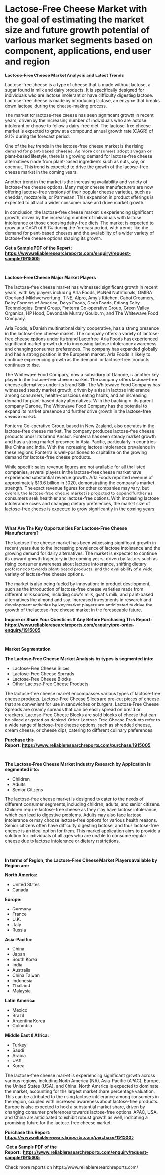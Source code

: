 <p><h1>Lactose-Free Cheese Market with the goal of estimating the market size and future growth potential of various market segments based on component, applications, end user and region</h1></p><p><strong>Lactose-Free Cheese Market Analysis and Latest Trends</strong></p>
<p><p>Lactose-free cheese is a type of cheese that is made without lactose, a sugar found in milk and dairy products. It is specifically designed for individuals who are lactose intolerant or have difficulty digesting lactose. Lactose-free cheese is made by introducing lactase, an enzyme that breaks down lactose, during the cheese-making process.</p><p>The market for lactose-free cheese has seen significant growth in recent years, driven by the increasing number of individuals who are lactose intolerant or choose to follow a dairy-free diet. The lactose-free cheese market is expected to grow at a compound annual growth rate (CAGR) of 9.1% during the forecast period.</p><p>One of the key trends in the lactose-free cheese market is the rising demand for plant-based cheeses. As more consumers adopt a vegan or plant-based lifestyle, there is a growing demand for lactose-free cheese alternatives made from plant-based ingredients such as nuts, soy, or coconut. This trend is expected to drive the growth of the lactose-free cheese market in the coming years.</p><p>Another trend in the market is the increasing availability and variety of lactose-free cheese options. Many major cheese manufacturers are now offering lactose-free versions of their popular cheese varieties, such as cheddar, mozzarella, or Parmesan. This expansion in product offerings is expected to attract a wider consumer base and drive market growth.</p><p>In conclusion, the lactose-free cheese market is experiencing significant growth, driven by the increasing number of individuals with lactose intolerance or those choosing dairy-free diets. The market is expected to grow at a CAGR of 9.1% during the forecast period, with trends like the demand for plant-based cheeses and the availability of a wider variety of lactose-free cheese options shaping its growth.</p></p>
<p><strong>Get a Sample PDF of the Report:&nbsp; <a href="https://www.reliableresearchreports.com/enquiry/request-sample/1915005">https://www.reliableresearchreports.com/enquiry/request-sample/1915005</a></strong></p>
<p>&nbsp;</p>
<p><strong>Lactose-Free Cheese Major Market Players</strong></p>
<p><p>The lactose-free cheese market has witnessed significant growth in recent years, with key players including Arla Foods, McNeil Nutritionals, OMIRA Oberland-Milchverwertung, TINE, Alpro, Amy's Kitchen, Cabot Creamery, Dairy Farmers of America, Daiya Foods, Dean Foods, Edlong Dairy Technologies, Emmi Group, Fonterra Co-operative Group, Green Valley Organics, HP Hood, Devondale Murray Goulburn, and The Whitewave Food Company.</p><p>Arla Foods, a Danish multinational dairy cooperative, has a strong presence in the lactose-free cheese market. The company offers a variety of lactose-free cheese options under its brand Lactofree. Arla Foods has experienced significant market growth due to increasing lactose intolerance awareness and changing consumer preferences. The company has expanded globally and has a strong position in the European market. Arla Foods is likely to continue experiencing growth as the demand for lactose-free products continues to rise.</p><p>The Whitewave Food Company, now a subsidiary of Danone, is another key player in the lactose-free cheese market. The company offers lactose-free cheese alternatives under its brand Silk. The Whitewave Food Company has witnessed steady market growth, driven by a rise in lactose intolerance among consumers, health-conscious eating habits, and an increasing demand for plant-based dairy alternatives. With the backing of its parent company Danone, The Whitewave Food Company has the potential to expand its market presence and further drive growth in the lactose-free cheese market.</p><p>Fonterra Co-operative Group, based in New Zealand, also operates in the lactose-free cheese market. The company produces lactose-free cheese products under its brand Anchor. Fonterra has seen steady market growth and has a strong market presence in Asia-Pacific, particularly in countries like China and India. With the increasing lactose intolerance prevalence in these regions, Fonterra is well-positioned to capitalize on the growing demand for lactose-free cheese products.</p><p>While specific sales revenue figures are not available for all the listed companies, several players in the lactose-free cheese market have experienced substantial revenue growth. Arla Foods reported revenue of approximately $13.6 billion in 2020, demonstrating the company's market strength. The exact revenue figures for other companies may vary, but overall, the lactose-free cheese market is projected to expand further as consumers seek healthier and lactose-free options. With increasing lactose intolerance cases and changing dietary preferences, the market size of lactose-free cheese is expected to grow significantly in the coming years.</p></p>
<p>&nbsp;</p>
<p><strong>What Are The Key Opportunities For Lactose-Free Cheese Manufacturers?</strong></p>
<p><p>The lactose-free cheese market has been witnessing significant growth in recent years due to the increasing prevalence of lactose intolerance and the growing demand for dairy alternatives. The market is expected to continue its upward growth trajectory in the coming years, driven by factors such as rising consumer awareness about lactose intolerance, shifting dietary preferences towards plant-based products, and the availability of a wide variety of lactose-free cheese options.</p><p>The market is also being fueled by innovations in product development, such as the introduction of lactose-free cheese varieties made from different milk sources, including cow's milk, goat's milk, and plant-based alternatives like almond and soy. Increased investments in research and development activities by key market players are anticipated to drive the growth of the lactose-free cheese market in the foreseeable future.</p></p>
<p><strong>Inquire or Share Your Questions If Any Before Purchasing This Report: <a href="https://www.reliableresearchreports.com/enquiry/pre-order-enquiry/1915005">https://www.reliableresearchreports.com/enquiry/pre-order-enquiry/1915005</a></strong></p>
<p>&nbsp;</p>
<p><strong>Market Segmentation</strong></p>
<p><strong>The Lactose-Free Cheese Market Analysis by types is segmented into:</strong></p>
<p><ul><li>Lactose-Free Cheese Slices</li><li>Lactose-Free Cheese Spreads</li><li>Lactose-Free Cheese Blocks</li><li>Other Lactose-Free Cheese Products</li></ul></p>
<p><p>The lactose-free cheese market encompasses various types of lactose-free cheese products. Lactose-Free Cheese Slices are pre-cut pieces of cheese that are convenient for use in sandwiches or burgers. Lactose-Free Cheese Spreads are creamy spreads that can be easily spread on bread or crackers. Lactose-Free Cheese Blocks are solid blocks of cheese that can be sliced or grated as desired. Other Lactose-Free Cheese Products refer to a wide range of lactose-free cheese options, such as shredded cheese, cream cheese, or cheese dips, catering to different culinary preferences.</p></p>
<p><strong>Purchase this Report:&nbsp;<a href="https://www.reliableresearchreports.com/purchase/1915005">https://www.reliableresearchreports.com/purchase/1915005</a></strong></p>
<p>&nbsp;</p>
<p><strong>The Lactose-Free Cheese Market Industry Research by Application is segmented into:</strong></p>
<p><ul><li>Children</li><li>Adults</li><li>Senior Citizens</li></ul></p>
<p><p>The lactose-free cheese market is designed to cater to the needs of different consumer segments, including children, adults, and senior citizens. Children require lactose-free cheese as they may have lactose intolerance, which can lead to digestive problems. Adults may also face lactose intolerance or may choose lactose-free options for various health reasons. Senior citizens often have difficulty digesting lactose, and thus lactose-free cheese is an ideal option for them. This market application aims to provide a solution for individuals of all ages who are unable to consume regular cheese due to lactose intolerance or dietary restrictions.</p></p>
<p>&nbsp;</p>
<p><strong>In terms of Region, the Lactose-Free Cheese Market Players available by Region are:</strong></p>
<p>
    <p> <strong> North America: </strong>
        <ul>
            <li>United States</li>
            <li>Canada</li>
        </ul>
        </p> 
    <p> <strong> Europe: </strong>
        <ul>
            <li>Germany</li>
            <li>France</li>
            <li>U.K.</li>
            <li>Italy</li>
            <li>Russia</li>
        </ul>
        </p> 
    <p> <strong> Asia-Pacific: </strong>
        <ul>
            <li>China</li>
            <li>Japan</li>
            <li>South Korea</li>
            <li>India</li>
            <li>Australia</li>
            <li>China Taiwan</li>
            <li>Indonesia</li>
            <li>Thailand</li>
            <li>Malaysia</li>
        </ul>
        </p> 
    <p> <strong> Latin America: </strong>
        <ul>
            <li>Mexico</li>
            <li>Brazil</li>
            <li>Argentina Korea</li>
            <li>Colombia</li>
        </ul>
        </p> 
    <p> <strong> Middle East & Africa: </strong>
        <ul>
            <li>Turkey</li>
            <li>Saudi</li>
            <li>Arabia</li>
            <li>UAE</li>
            <li>Korea</li>
        </ul>
    </p>
    </p>
<p><p>The lactose-free cheese market is experiencing significant growth across various regions, including North America (NA), Asia-Pacific (APAC), Europe, the United States (USA), and China. North America is expected to dominate the market, accounting for the largest market share percentage valuation. This can be attributed to the rising lactose intolerance among consumers in the region, coupled with increased awareness about lactose-free products. Europe is also expected to hold a substantial market share, driven by changing consumer preferences towards lactose-free options. APAC, USA, and China are anticipated to exhibit robust growth as well, indicating a promising future for the lactose-free cheese market.</p></p>
<p><strong>Purchase this Report: <a href="https://www.reliableresearchreports.com/purchase/1915005">https://www.reliableresearchreports.com/purchase/1915005</a></strong></p>
<p>&nbsp;<strong>Get a Sample PDF of the Report:&nbsp;&nbsp;<a href="https://www.reliableresearchreports.com/enquiry/request-sample/1915005">https://www.reliableresearchreports.com/enquiry/request-sample/1915005</a></strong></p>
<p><strong></strong></p>
<p>Check more reports on https://www.reliableresearchreports.com/</p>